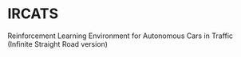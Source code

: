 # IRCATS
Reinforcement Learning Environment for Autonomous Cars in Traffic (Infinite Straight Road version)
